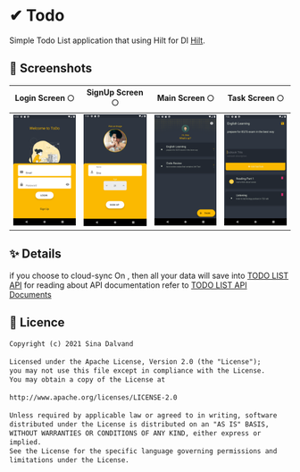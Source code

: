 # ✔ Todo

Simple Todo List application that using Hilt for DI [Hilt](https://github.com/google/dagger).

## 📱 Screenshots

| Login Screen 🌕 | SignUp Screen 🌕 | Main Screen 🌕 | Task Screen 🌕 |
| ---- | ---- | ---- | ---- |
| ![](art/login.png) | ![](art/signup.png) | ![](art/main.png) | ![](art/task.png) |

## ✨ Details

if you choose to cloud-sync On , then all your data will save into [TODO LIST API](https://api-nodejs-todolist.herokuapp.com)
for reading about API documentation refer to [TODO LIST API Documents](https://documenter.getpostman.com/view/8858534/SW7dX7JG)

## 📄 Licence
```
Copyright (c) 2021 Sina Dalvand

Licensed under the Apache License, Version 2.0 (the "License");
you may not use this file except in compliance with the License.
You may obtain a copy of the License at

http://www.apache.org/licenses/LICENSE-2.0

Unless required by applicable law or agreed to in writing, software
distributed under the License is distributed on an "AS IS" BASIS,
WITHOUT WARRANTIES OR CONDITIONS OF ANY KIND, either express or implied.
See the License for the specific language governing permissions and
limitations under the License.
```
